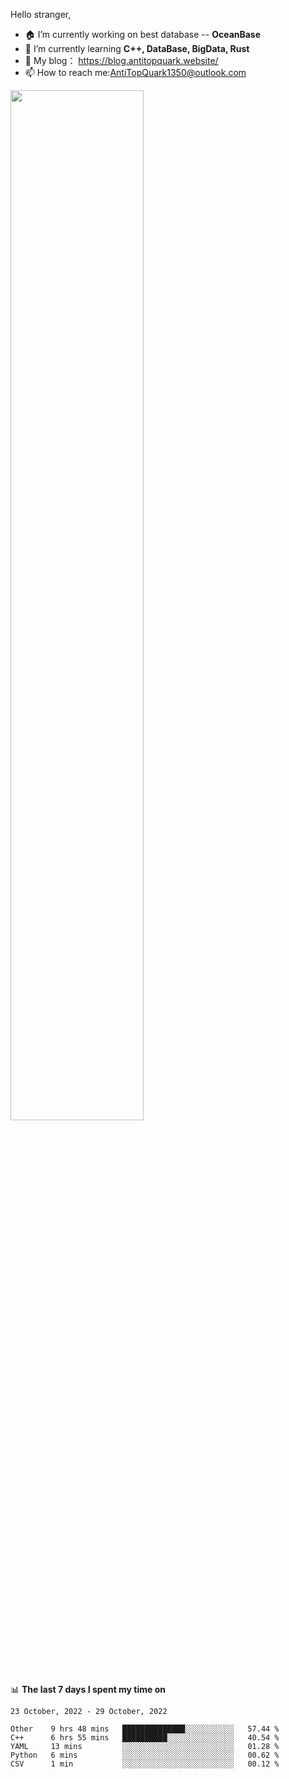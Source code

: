 
Hello stranger, 

- 🏠 I’m currently working on best database -- **OceanBase**
- 🌱 I’m currently learning **C++, DataBase, BigData, Rust**
- 🔭 My blog： https://blog.antitopquark.website/ 
- 📫 How to reach me:AntiTopQuark1350@outlook.com


<img width="65%" src="https://github-readme-stats.vercel.app/api?username=AntiTopQuark&show_icons=true&count_private=true&hide=prs&theme=default_repocard">


📊 **The last 7 days I spent my time on** 

<!--START_SECTION:waka-->
```text
23 October, 2022 - 29 October, 2022

Other    9 hrs 48 mins   ██████████████░░░░░░░░░░░   57.44 % 
C++      6 hrs 55 mins   ██████████░░░░░░░░░░░░░░░   40.54 % 
YAML     13 mins         ░░░░░░░░░░░░░░░░░░░░░░░░░   01.28 % 
Python   6 mins          ░░░░░░░░░░░░░░░░░░░░░░░░░   00.62 % 
CSV      1 min           ░░░░░░░░░░░░░░░░░░░░░░░░░   00.12 %
```
<!--END_SECTION:waka-->


